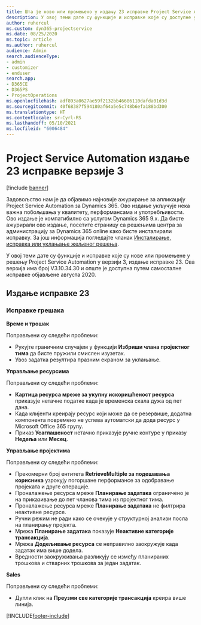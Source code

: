 ```yaml
---
title: Шта је ново или промењено у издању 23 исправке Project Service Automation верзије 3
description: У овој теми дате су функције и исправке које су доступне у издању 23 исправке за Project Service Automation верзије 3.
author: ruhercul
ms.custom: dyn365-projectservice
ms.date: 08/25/2020
ms.topic: article
ms.author: ruhercul
audience: Admin
search.audienceType:
- admin
- customizer
- enduser
search.app:
- D365CE
- D365PS
- ProjectOperations
ms.openlocfilehash: adf893a0627ae59f2132bb46686110dafda01d3d
ms.sourcegitcommit: 40f68387f594180af64a5e5c748b6efa188bd300
ms.translationtype: HT
ms.contentlocale: sr-Cyrl-RS
ms.lasthandoff: 05/10/2021
ms.locfileid: "6006484"
---
```

# <a name="project-service-automation-update-release-23-v3"></a>Project Service Automation издање 23 исправке верзије 3

[!include [banner](../includes/psa-now-project-operations.md)]

Задовољство нам је да објавимо најновије ажурирање за апликацију Project Service Automation за Dynamics 365. Ово издање укључује нека важна побољшања у квалитету, перформансама и употребљивости. Ово издање је компатибилно са услугом Dynamics 365 9.x. Да бисте ажурирали ово издање, посетите страницу са решењима центра за администрацију за Dynamics 365 online како бисте инсталирали исправку. За још информација погледајте чланак [Инсталирање, исправка или уклањање жељеног решења](/power-platform/admin/install-remove-preferred-solution).

У овој теми дате су функције и исправке које су нове или промењене у решењу Project Service Automation у верзији 3, издање исправке 23. Ова верзија има број V3.10.34.30 и опште је доступна путем самосталне исправке објављене августа 2020.

## <a name="update-release-23"></a>Издање исправке 23

### <a name="bug-fixes"></a>Исправке грешака

**Време и трошак**

Поправљени су следећи проблеми:
- Рукујте граничним случајем у функцији **Избриши члана пројектног тима** да бисте пружили смислен изузетак.
- Увоз задатка резултира празним екраном за уклањање.

**Управљање ресурсима**

Поправљени су следећи проблеми:

- **Картица ресурса мреже за укупну искоришћеност ресурса** приказује нетачне податке када је временска скала дужа од пет дана.
- Када клијенти креирају ресурс који може да се резервише, додатна компонента повремено не успева аутоматски да дода ресурс у Microsoft Office 365 групу.
- Приказ **Усаглашеност** нетачно приказује ручне контуре у приказу **Недеља** или **Месец**.

**Управљање пројектима**

Поправљени су следећи проблеми:

- Прекомерни број ентитета **RetrieveMultiple за подешавања корисника** узрокују погоршане перформансе за одобравање пројеката и друге операције.
- Проналажење ресурса мреже **Планирање задатака** ограничено је на приказивање до пет чланова тима из пројектног тима. 
- Проналажење ресурса мреже **Планирање задатака** не филтрира неактивне ресурсе.
- Ручни режим не ради како се очекује у структурној анализи посла на планирању пројекта.
- Мрежа **Планирање задатака** показује **Неактивне категорије трансакција**.
- Мрежа **Додељивање ресурса** се неправилно заокружује када задатак има више додела.
- Вредности заокруживања разликују се између планираних трошкова и стварних трошкова за један задатак.

**Sales**

Поправљени су следећи проблеми:

- Дупли клик на **Преузми све категорије трансакција** креира више линија.


[!INCLUDE[footer-include](../includes/footer-banner.md)]